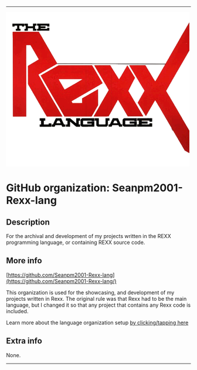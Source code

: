 
***

![REXX_LOGO.png failed to load. The file may be missing or corrupt. Check the file path for errors first.](/AdditionalInfo/2/Seanpm2001-Rexx-lang/REXX_LOGO.png)

# GitHub organization: Seanpm2001-Rexx-lang

## Description

For the archival and development of my projects written in the REXX programming language, or containing REXX source code.

## More info

[https://github.com/Seanpm2001-Rexx-lang](https://github.com/Seanpm2001-Rexx-lang/)

This organization is used for the showcasing, and development of my projects written in Rexx. The original rule was that Rexx had to be the main language, but I changed it so that any project that contains any Rexx code is included.

Learn more about the language organization setup [by clicking/tapping here](/AdditionalInfo/LanguageOrgs/README.md)

## Extra info

None.

***
